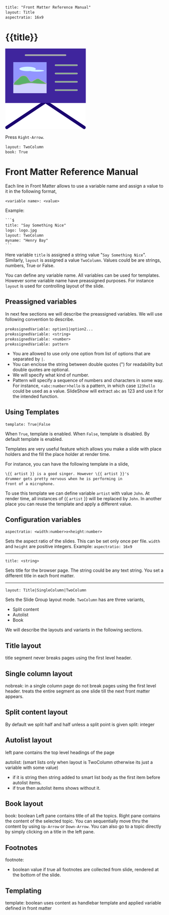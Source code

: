 ```$
title: "Front Matter Reference Manual"
layout: Title
aspectratio: 16x9
```
# {{title}}

<img class="s25" src="images/favicon.svg">

Press `Right-Arrow`.

```$
layout: TwoColumn
book: True
```
# Front Matter Reference Manual

Each line in Front Matter allows to use a variable name and assign a value to it in the following
format,
```
<variable name>: <value> 
```

Example:

    ```$
    title: "Say Something Nice"
    logo: logo.jpg
    layout: TwoColumn
    myname: "Henry Bay"
    ```

Here variable `title` is assigned a string value "`Say Something Nice`".
Similarly, `layout` is assigned a value `TwoColumn`.
Values could be are strings, numbers, True or False.

You can define any variable name. All variables can be used for templates.
However some variable name have
preassigned purposes. For instance `layout` is used for controlling
layout of the slide. 

## Preassigned variables
In next few sections we will describe the preassigned variables.
We will use following convention to describe.

```
preAssignedVariable: option1|option2...
preAssignedVariable: <string> 
preAssignedVariable: <number>
preAssignedVariable: pattern

```
* You are allowed to use only one option from list of options that are separated by `|`.
* You can enclose the string between double quotes (") for
readability but double quotes are optional.
* We will specify what kind of number.
* Pattern will specify a sequence of numbers and characters in some way.
For instance, &lt;`abc:number`&gt;`hello` is a pattern,
in which case `123hello` could be used as a value. SlideShow will extract `abc` as 123
and use it for the intended function.  


## Using Templates
```
template: True|False 
```
When `True`, template is enabled. When `False`, template is disabled.
By default template is enabled. 

Templates are very useful feature which allows you make a slide
with place holders and the fill the place holder at render time.   

For instance, you can have the following template in a slide,
```
\{{ artist }} is a good singer. However \{{ artist }}'s
drummer gets pretty nervous when he is performing in
front of a microphone.  
```

To use this template we can define variable `artist` with value `John`.
At render time, all instances of \{{ `artist` }}
will be replaced by `John`. In another place you can reuse the template
and apply a different value.

## Configuration variables
```
aspectratio: <width:number>x<height:number>
```
Sets the aspect ratio of the slides. This can be set only once per file.
`width` and `height` are positive integers.
Example: `aspectratio: 16x9`

---

```
title: <string>
```
Sets title for the browser page. The string could be any text string.
You set a different title in each front matter.

---

```
layout: Title|SingleColumn|TwoColumn
```
Sets the Slide Group layout mode.
`TwoColumn` has are three variants,
* Split content
* Autolist
* Book

 We will describe the layouts and variants in the following sections.


## Title layout
title segment never breaks pages using the first level header.

## Single column layout
nobreak:
in a single column page do not break pages using the first level header.
treats the entire segment as one slide till the next front matter appears.



## Split content layout
By default we split half and half unless a split point is given
split:
    integer

## Autolist layout
left pane contains the top level headings of the page

autolist: (smart lists only when layout is TwoColumn otherwise its just a variable with some value)
- if it is string then string added to smart list body as the first item before autolist items.
- if true then autolist items shows without it.

## Book layout
book: boolean
Left pane contains title of all the topics.
Right pane contains the content of the selected topic. 
You can sequentially move thru the content by using
`Up-Arrow` or `Down-Arrow`. You can also go to
a topic directly by simply clicking on a title in the left pane.

## Footnotes
footnote:
  - boolean value
if true all footnotes are collected from slide, rendered at the bottom of the slide.





## Templating 
template: boolean
uses content as handlebar template and applied variable defined in front matter 

